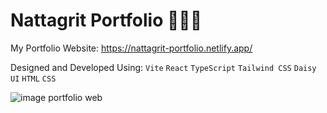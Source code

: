 # Nattagrit Portfolio 👨🏻‍💻
My Portfolio Website:
https://nattagrit-portfolio.netlify.app/

Designed and Developed Using: `Vite` `React` `TypeScript` `Tailwind CSS` `Daisy UI` `HTML` `CSS` 

![image portfolio web](https://github.com/Basicbay/Portfolio-Website/assets/151770227/fe948dcc-2f4b-4408-b2fb-2c49c9f87d65)


